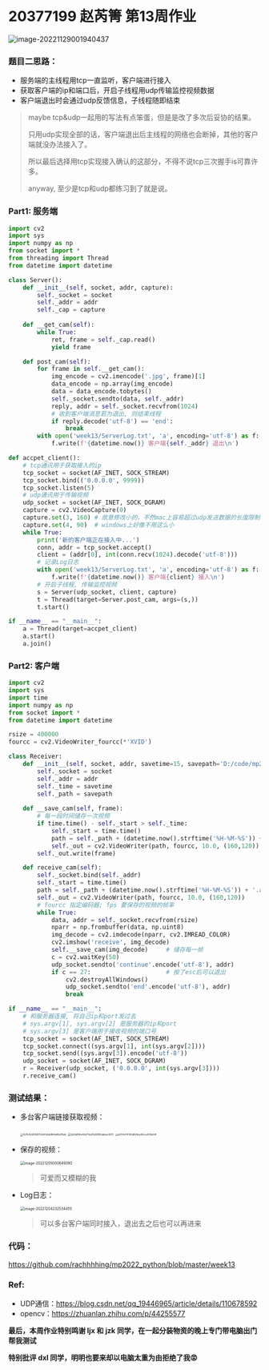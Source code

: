 # 20377199 赵芮箐 第13周作业

![image-20221129001940437](C:\Users\DELL\AppData\Roaming\Typora\typora-user-images\image-20221129001940437.png)

### 题目二思路：

- 服务端的主线程用tcp一直监听，客户端进行接入
- 获取客户端的ip和端口后，开启子线程用udp传输监控视频数据
- 客户端退出时会通过udp反馈信息，子线程随即结束

> maybe tcp&udp一起用的写法有点笨蛋，但是是改了多次后妥协的结果。
>
> 只用udp实现全部的话，客户端退出后主线程的网络也会断掉，其他的客户端就没办法接入了。
>
> 所以最后选择用tcp实现接入确认的这部分，不得不说tcp三次握手is可靠许多。
>
> anyway, 至少是tcp和udp都练习到了就是说。

### Part1: 服务端

```python
import cv2
import sys
import numpy as np
from socket import *
from threading import Thread
from datetime import datetime

class Server():
    def __init__(self, socket, addr, capture):
        self._socket = socket
        self._addr = addr
        self._cap = capture
    
    def __get_cam(self):
        while True:
            ret, frame = self._cap.read()
            yield frame

    def post_cam(self):
        for frame in self.__get_cam():
            img_encode = cv2.imencode('.jpg', frame)[1]
            data_encode = np.array(img_encode)
            data = data_encode.tobytes()
            self._socket.sendto(data, self._addr)
            reply, addr = self._socket.recvfrom(1024)
            # 收到客户端消息若为退出, 则结束线程
            if reply.decode('utf-8') == 'end':
                break
        with open('week13/ServerLog.txt', 'a', encoding='utf-8') as f:
            f.write(f'{datetime.now()} 客户端{self._addr} 退出\n')

def accpet_client():
    # tcp通讯用于获取接入的ip
    tcp_socket = socket(AF_INET, SOCK_STREAM)
    tcp_socket.bind(('0.0.0.0', 9999))
    tcp_socket.listen(5)
    # udp通讯用于传输视频
    udp_socket = socket(AF_INET, SOCK_DGRAM)
    capture = cv2.VideoCapture(0)
    capture.set(3, 160) # 故意修改小的，不然mac上容易超过udp发送数据的长度限制
    capture.set(4, 90)  # windows上好像不用这么小
    while True:
        print('新的客户端正在接入中...')
        conn, addr = tcp_socket.accept()
        client = (addr[0], int(conn.recv(1024).decode('utf-8')))
        # 记录Log日志
        with open('week13/ServerLog.txt', 'a', encoding='utf-8') as f:
            f.write(f'{datetime.now()} 客户端{client} 接入\n')
        # 开启子线程, 传输监控视频
        s = Server(udp_socket, client, capture)
        t = Thread(target=Server.post_cam, args=(s,))
        t.start()

if __name__ == "__main__":
    a = Thread(target=accpet_client)
    a.start()
    a.join()
```

### Part2: 客户端

```python
import cv2
import sys
import time
import numpy as np
from socket import *
from datetime import datetime

rsize = 400000
fourcc = cv2.VideoWriter_fourcc(*'XVID')

class Receiver:
    def __init__(self, socket, addr, savetime=15, savepath='D:/code/mp2022/week13/camera'):
        self._socket = socket
        self._addr = addr
        self._time = savetime
        self._path = savepath
    
    def __save_cam(self, frame):
        # 每一段时间储存一次视频
        if time.time() - self._start > self._time:
            self._start = time.time()
            path = self._path + (datetime.now().strftime('%H-%M-%S')) + '.avi'
            self._out = cv2.VideoWriter(path, fourcc, 10.0, (160,120))
        self._out.write(frame)

    def receive_cam(self):
        self._socket.bind(self._addr)
        self._start = time.time()
        path = self._path + (datetime.now().strftime('%H-%M-%S')) + '.avi'
        self._out = cv2.VideoWriter(path, fourcc, 10.0, (160,120))
        # fourcc 指定编码器; fps 要保存的视频的帧率
        while True:
            data, addr = self._socket.recvfrom(rsize)
            nparr = np.frombuffer(data, np.uint8)
            img_decode = cv2.imdecode(nparr, cv2.IMREAD_COLOR)
            cv2.imshow('receive', img_decode)
            self.__save_cam(img_decode)		# 储存每一帧
            c = cv2.waitKey(50)
            udp_socket.sendto('continue'.encode('utf-8'), addr)
            if c == 27:         			# 按了esc后可以退出
                cv2.destroyAllWindows()
                udp_socket.sendto('end'.encode('utf-8'), addr)
                break

if __name__ == "__main__":
    # 和服务器连接, 将自己ip和port发过去
    # sys.argv[1], sys.argv[2] 是服务器的ip和port
    # sys.argv[3] 是客户端用于接收视频的端口号
    tcp_socket = socket(AF_INET, SOCK_STREAM)
    tcp_socket.connect((sys.argv[1], int(sys.argv[2])))
    tcp_socket.send((sys.argv[3]).encode('utf-8'))
    udp_socket = socket(AF_INET, SOCK_DGRAM)
    r = Receiver(udp_socket, ('0.0.0.0', int(sys.argv[3])))
    r.receive_cam()
```

### 测试结果：

- 多台客户端链接获取视频：

  <img src="C:\Users\DELL\AppData\Local\Temp\WeChat Files\927b42d0108753d43dde969d46d76ab.jpg" alt="927b42d0108753d43dde969d46d76ab" style="zoom:33%;" />

  <img src="C:\Users\DELL\AppData\Local\Temp\WeChat Files\2d3a956e4b071ed7b39165debec9011.jpg" alt="2d3a956e4b071ed7b39165debec9011" style="zoom:34%;" />

  <img src="C:\Users\DELL\AppData\Local\Temp\WeChat Files\a2514e14f145d83fdce90cce939e04f.jpg" alt="a2514e14f145d83fdce90cce939e04f" style="zoom:31.5%;" />

- 保存的视频：

  <img src="C:\Users\DELL\AppData\Roaming\Typora\typora-user-images\image-20221205000849390.png" alt="image-20221205000849390" style="zoom:50%;" />

  > 可爱而又模糊的我

- Log日志：

  <img src="C:\Users\DELL\AppData\Roaming\Typora\typora-user-images\image-20221204232534455.png" alt="image-20221204232534455" style="zoom:50%;" />

  > 可以多台客户端同时接入，退出去之后也可以再进来

### 代码：

https://github.com/rachhhhing/mp2022_python/blob/master/week13

### Ref:

- UDP通信：https://blog.csdn.net/qq_19446965/article/details/110678592
- opencv：https://zhuanlan.zhihu.com/p/44255577

**最后，本周作业特别鸣谢 ljx 和 jzk 同学，在一起分装物资的晚上专门带电脑出门帮我测试**

**特别批评 dxl 同学，明明也要来却以电脑太重为由拒绝了我😡**
